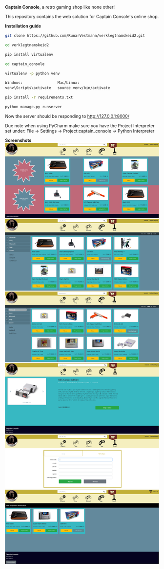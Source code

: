 **Captain Console**, a retro gaming shop like none other!

This repository contains the web solution for Captain Console's online shop.

**Installation guide**

```bash
git clone https://github.com/RunarVestmann/verklegtnamskeid2.git
```

```bash
cd verklegtnamskeid2
```

```bash
pip install virtualenv
```

```bash
cd captain_console
```

```bash
virtualenv -p python venv
```

```bash
Windows:                Mac/Linux:
venv\Scripts\activate   source venv/bin/activate
```

```bash
pip install -r requirements.txt
```

```bash
python manage.py runserver
```

Now the server should be responding to http://127.0.0.1:8000/

Due note when using PyCharm make sure you have the Project Interpreter set under:
File -> Settings -> Project:captain_console -> Python Interpreter

**Screenshots**
![Homepage](screenshots/homepage.PNG)
![All Products](screenshots/all-products.PNG)
![Nintendo Products](screenshots/nintendo-products.PNG)
![Product Details](screenshots/product-details.PNG)
![Sign Up](screenshots/sign-up.PNG)
![Search History](screenshots/search-history.PNG)